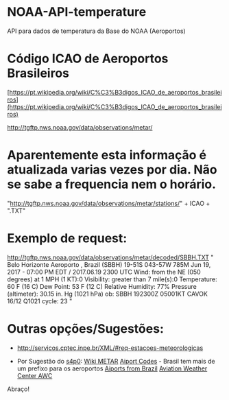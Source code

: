 # NOAA-API-temperature
API para dados de temperatura da Base do NOAA (Aeroportos)



# Código ICAO de Aeroportos Brasileiros
[https://pt.wikipedia.org/wiki/C%C3%B3digos_ICAO_de_aeroportos_brasileiros](https://pt.wikipedia.org/wiki/C%C3%B3digos_ICAO_de_aeroportos_brasileiros)

http://tgftp.nws.noaa.gov/data/observations/metar/


# Aparentemente esta informação é atualizada varias vezes por dia. Não se sabe a frequencia nem o horário. 

"http://tgftp.nws.noaa.gov/data/observations/metar/stations/" + ICAO + ".TXT"

# Exemplo de request:
http://tgftp.nws.noaa.gov/data/observations/metar/decoded/SBBH.TXT
"
Belo Horizonte Aeroporto , Brazil (SBBH) 19-51S 043-57W 785M
Jun 19, 2017 - 07:00 PM EDT / 2017.06.19 2300 UTC
Wind: from the NE (050 degrees) at 1 MPH (1 KT):0
Visibility: greater than 7 mile(s):0
Temperature: 60 F (16 C)
Dew Point: 53 F (12 C)
Relative Humidity: 77%
Pressure (altimeter): 30.15 in. Hg (1021 hPa)
ob: SBBH 192300Z 05001KT CAVOK 16/12 Q1021
cycle: 23
"



# Outras opções/Sugestões:
- http://servicos.cptec.inpe.br/XML/#req-estacoes-meteorologicas

- Por Sugestão do [s4p0](https://github.com/s4p0):
[Wiki METAR](https://en.wikipedia.org/wiki/METAR)
[Aiport Codes](https://en.wikipedia.org/wiki/International_Civil_Aviation_Organization_airport_code) - Brasil tem mais de um prefixo para os aeroportos
[Aiports from Brazil](https://en.wikipedia.org/wiki/International_Civil_Aviation_Organization_airport_code)
[Aviation Weather Center AWC](http://www.aviationweather.gov/metar/board?ids=SBSJ)


Abraço!
